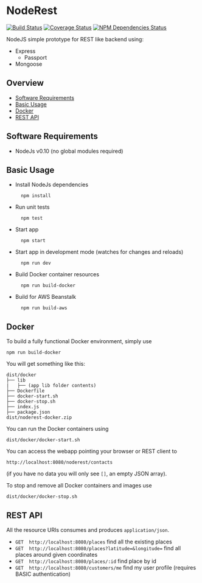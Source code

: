 # NodeRest
[![Build Status](https://travis-ci.org/baldercm/noderest.svg?branch=develop)](https://travis-ci.org/baldercm/noderest)
[![Coverage Status](https://coveralls.io/repos/baldercm/noderest/badge.svg?branch=develop)](https://coveralls.io/r/baldercm/noderest?branch=develop)
[![NPM Dependencies Status](https://david-dm.org/baldercm/noderest.svg)](https://david-dm.org/baldercm/noderest)

NodeJS simple prototype for REST like backend using:
* Express
  + Passport
* Mongoose

## Overview

* [Software Requirements](#software-requirements)
* [Basic Usage](#basic-usage)
* [Docker](#docker)
* [REST API](#rest-api)

## Software Requirements

* NodeJs v0.10 (no global modules required)


## Basic Usage

* Install NodeJs dependencies

        npm install
* Run unit tests

        npm test
* Start app

        npm start
* Start app in development mode (watches for changes and reloads)

        npm run dev
* Build Docker container resources

        npm run build-docker
* Build for AWS Beanstalk

        npm run build-aws


## Docker

To build a fully functional Docker environment, simply use

    npm run build-docker

You will get something like this:

    dist/docker
    ├── lib
    |   ├── (app lib folder contents)
    ├── Dockerfile
    ├── docker-start.sh
    ├── docker-stop.sh
    ├── index.js
    ├── package.json
    dist/noderest-docker.zip

You can run the Docker containers using

    dist/docker/docker-start.sh

You can access the webapp pointing your browser or REST client to

    http://localhost:8080/noderest/contacts
(if you have no data you will only see `[]`, an empty JSON array).

To stop and remove all Docker containers and images use

    dist/docker/docker-stop.sh

## REST API

All the resource URIs consumes and produces `application/json`.

* `GET  http://localhost:8080/places` find all the existing places
* `GET  http://localhost:8080/places?latitude=&longitude=` find all places around given coordinates
* `GET  http://localhost:8080/places/:id` find place by id
* `GET  http://localhost:8080/customers/me` find my user profile (requires BASIC authentication)
